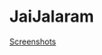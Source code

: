 # JaiJalaram

[Screenshots](https://github.com/pateljay269/JaiJalaram/blob/master/Jaijalaram%20Snacks%20Screens.pdf)